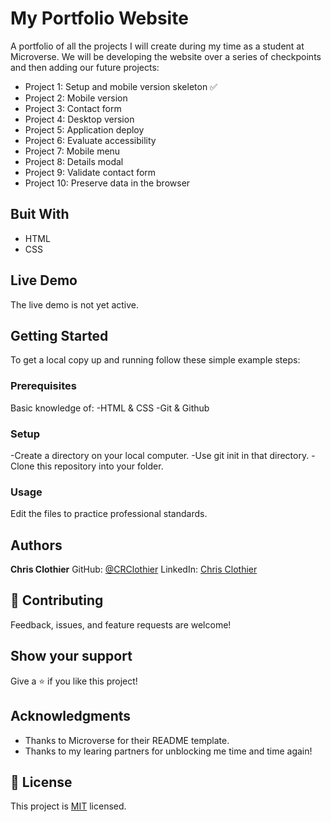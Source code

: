 # My Portfolio Website
A portfolio of all the projects I will create during my time as a student at Microverse.  We will be developing the website over a series of checkpoints and then adding our future projects:
- Project 1: Setup and mobile version skeleton ✅
- Project 2: Mobile version
- Project 3: Contact form 
- Project 4: Desktop version
- Project 5: Application deploy
- Project 6: Evaluate accessibility 
- Project 7: Mobile menu 
- Project 8: Details modal 
- Project 9: Validate contact form 
- Project 10: Preserve data in the browser

## Buit With

- HTML
- CSS

## Live Demo

The live demo is not yet active.

## Getting Started

To get a local copy up and running follow these simple example steps:

### Prerequisites

Basic knowledge of:
-HTML & CSS
-Git & Github

### Setup

-Create a directory on your local computer.
-Use git init in that directory.
-Clone this repository into your folder.

### Usage

Edit the files to practice professional standards.

## Authors

**Chris Clothier**
GitHub: [@CRClothier](https://github.com/crclothier)
LinkedIn: [Chris Clothier](https://www.linkedin.com/in/crclothier/)

## 🤝 Contributing

Feedback, issues, and feature requests are welcome!

## Show your support

Give a ⭐️ if you like this project!

## Acknowledgments

- Thanks to Microverse for their README template.
- Thanks to my learing partners for unblocking me time and time again!

## 📝 License

This project is [MIT](./MIT.md) licensed.